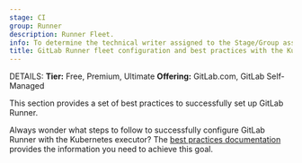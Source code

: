 ```yaml
---
stage: CI
group: Runner
description: Runner Fleet.
info: To determine the technical writer assigned to the Stage/Group associated with this page, see https://handbook.gitlab.com/handbook/product/ux/technical-writing/#assignments
title: GitLab Runner fleet configuration and best practices with the Kubernetes executor
---
```


DETAILS:
**Tier:** Free, Premium, Ultimate
**Offering:** GitLab.com, GitLab Self-Managed

This section provides a set of best practices to successfully set up GitLab Runner.

Always wonder what steps to follow to successfully configure GitLab Runner with the Kubernetes executor? The [best practices documentation](gitlab_runner_fleet_config_and_best_practices.md) provides the information you need to achieve this goal.
